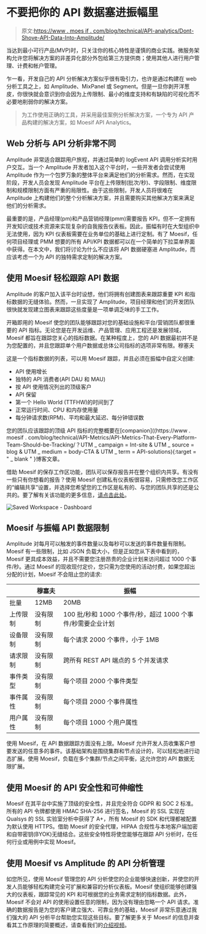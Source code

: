 # 不要把你的 API 数据塞进振幅里

> 原文:[https://www . moes if . com/blog/technical/API-analytics/Dont-Shove-API-Data-Into-Amplitude/](https://www.moesif.com/blog/technical/api-analytics/Dont-Shove-API-Data-Into-Amplitude/)

当达到最小可行产品(MVP)时，只关注你的核心特性是谨慎的商业实践。微服务架构允许您将解决方案的非差异化部分外包给第三方提供商；使用其他人进行用户管理、计费和帐户管理。

乍一看，开发自己的 API 分析解决方案似乎很有吸引力，也许是通过构建在 web 分析工具之上，如 Amplitude、MixPanel 或 Segment。但是一旦你剥开洋葱皮，你很快就会意识到你会因为上传限制、最小的维度支持和有缺陷的可视化而不必要地削弱你的解决方案。

> 为工作使用正确的工具，并采用最佳案例分析解决方案，一个专为 API 产品构建的解决方案，如 Moesif API Analytics。

## Web 分析与 API 分析非常不同

Amplitude 非常适合跟踪用户旅程，并通过简单的 logEvent API 调用分析实时用户交互。当一个 Amplitude 开发者加入这个平台时，一些开发者会尝试使用 Amplitude 作为一个包罗万象的整体平台来满足他们的分析需求。然而，在实现阶段，开发人员会发现 Amplitude 平台在上传限制(批次/秒)、字段限制、维度限制和规模限制方面有严重的局限性。由于这些限制，开发人员将很难在 Amplitude 上构建他们的整个分析解决方案，并且需要购买其他解决方案来满足他们的分析需求。

最重要的是，产品经理(pm)和产品营销经理(pmm)需要报告 KPI，但不一定拥有开发知识或技术资源来实现复杂的自我报告仪表板。因此，振幅有时在大型组织中无法使用，因为 KPI 仪表板需要在业务单位的基础上进行定制。有了 Moesif，任何项目经理或 PMM 想要的所有 API/KPI 数据都可以在一个简单的下拉菜单界面中获得。在本文中，我们将讨论为什么不应该将 API 数据硬塞进 Amplitude，而应该考虑一个为 API 的独特需求定制的解决方案。

## 使用 Moesif 轻松跟踪 API 数据

Amplitude 的客户加入该平台时设想，他们将拥有创建图表来跟踪重要 KPI 和指标数据的无缝体验。然而，一旦实现了 Amplitude，项目经理和他们的开发团队很快就发现建立图表来跟踪这些度量是一项单调乏味的手工工作。

开箱即用的 Moesif 使您的团队能够跟踪对您的基础设施和平台/营销团队都很重要的 API 指标。无论您是在开发运维、产品管理、应用工程还是发展领域，Moesif 都旨在跟踪您关心的指标数据。在某种程度上，您的 API 数据最初并不是为您配置的，并且您跟踪单个用户数据或总体公司指标的选项非常有限。穆塞夫

这是一个指标数据的列表，可以用 Moesif 跟踪，并且必须在振幅中自定义创建:

*   API 使用增长
*   独特的 API 消费者(API DAU 和 MAU)
*   按 API 使用情况列出的顶级客户
*   API 保留
*   第一个 Hello World (TTFHW)的时间到了
*   正常运行时间、CPU 和内存使用量
*   每分钟请求数(RPM)、平均和最大延迟、每分钟错误数

您的团队应该跟踪的顶级 API 指标的完整概要在[companion]((https://www . moesif . com/blog/technical/API-Metrics/API-Metrics-That-Every-Platform-Team-Should-be-Tracking/？UTM _ campaign = Int-site & UTM _ source = blog & UTM _ medium = body-CTA & UTM _ term = API-solutions){:target = " _ blank " }博客文章。

借助 Moesif 的保存工作区功能，团队可以保存报告并在整个组织内共享。有没有一些只有你想看的报告？使用 Moesif 创建私有仪表板很容易，只需修改您工作区的“编辑共享”设置，并选择您希望您的工作区是私有的、与您的团队共享的还是公共的。要了解有关该功能的更多信息，[请点击此处](https://www.moesif.com/blog/announcements/features/Product-Update-Saved-Workspaces-to-Track-And-Share-API-KPI-Reports/?utm_campaign=Int-site&utm_source=blog&utm_medium=body-cta&utm_term=api-solutions)。

![Saved Workspace - Dashboard](../Images/109dc4aed5e35f1e1c82b549ad593ef7.png)

## Moesif 与振幅 API 数据限制

Amplitude 对每月可以触发的事件数量以及每秒可以发送的事件数量有限制。Moesif 有一些限制，比如 JSON 负载大小，但是正如您从下表中看到的，Moesif 更具成本效益，并且不需要您注册昂贵的企业计划来访问超过 1000 个事件/秒。通过 Moesif 的现收现付定价，您只需为您使用的活动付费，如果您超出分配的计划，Moesif 不会阻止您的请求:

|   | 穆塞夫 | 振幅 |
| --- | --- | --- |
| 批量 | 12MB | 20MB |
| 上传限制 | 没有限制 | 100 批/秒和 1000 个事件/秒，超过 1000 个事件/秒需要企业计划 |
| 设备限制 | 没有限制 | 每个请求 2000 个事件，小于 1MB |
| 请求限制 | 没有限制 | 跨所有 REST API 端点的 5 个并发请求 |
| 事件类型 | 没有限制 | 每个项目 2000 个事件类型 |
| 事件属性 | 没有限制 | 每个项目 2000 个事件属性 |
| 用户属性 | 没有限制 | 每个项目 1000 个用户属性 |

使用 Moesif，在 API 数据跟踪方面没有上限。Moesif 允许开发人员收集客户想要发送的任意多的事件。该基础架构是围绕集群和节点设计的，可以轻松地进行动态扩展。使用 Moesif，负载在多个集群/节点之间平衡，这允许您的 API 数据无限扩展。

## 使用 Moesif 的 API 安全性和可伸缩性

Moesif 在其平台中实施了顶级的安全性，并且完全符合 GDPR 和 SOC 2 标准。所有的 API 令牌都使用 HMAC SHA-256 进行签名，Moesif 的 SSL 实现在 Qualsys 的 SSL 实验室分析中获得了 A+，所有 Moesif 的 SDK 和代理都被配置为默认使用 HTTPS。借助 Moesif 的安全代理，HIPAA 合规性与本地客户端加密和自带密钥(BYOK)无缝结合。这些安全特性将使您能够在跟踪 API 分析时，在任何行业或用例中实现 Moesif。

## 使用 Moesif vs Amplitude 的 API 分析管理

如您所见，使用 Moesif 管理您的 API 分析使您的企业能够快速创新，并使您的开发人员能够轻松构建完全可扩展和兼容的分析仪表板。Moesif 使组织能够创建强大的仪表板，跟踪常见的 KPI 和可根据您的业务需求定制的指标数据。此外，Moesif 不会对 API 的使用设置任意的限制，因为没有理由忽略一个 API 请求。准确的数据报告是为您的客户建立强大、可靠业务的基础，Moesif 非常乐意通过我们强大的 API 分析平台帮助您实现这些目标。要了解更多关于 Moesif 的信息并查看其工作原理的简要概述，请查看我们的[介绍视频](https://www.youtube.com/watch?v=sopAQL-QWIM&utm_campaign=Int-site&utm_source=blog&utm_medium=body-cta&utm_term=api-solutions)。